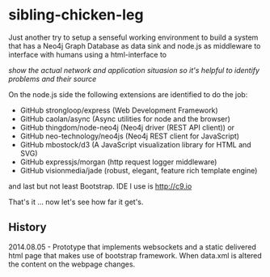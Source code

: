 sibling-chicken-leg
===================

Just another try to setup a senseful working environment to build a system that
has a Neo4j Graph Database as data sink and node.js as middleware to interface
with humans using a html-interface to

*show the actual network and application situasion so
it's helpful to identify problems and their source*
 
On the node.js side the following extensions are identified to do the job:
- GitHub strongloop/express (Web Development Framework)
- GitHub caolan/async (Async utilities for node and the browser)
- GitHub thingdom/node-neo4j (Neo4j driver (REST API client)) or
- GitHub neo-technology/neo4js (Neo4j REST client for JavaScript)
- GitHub mbostock/d3 (A JavaScript visualization library for HTML and SVG)
- GitHub expressjs/morgan (http request logger middleware)
- GitHub visionmedia/jade (robust, elegant, feature rich template engine)

and last but not least Bootstrap. IDE I use is http://c9.io

That's it ... now let's see how far it get's.

History
-------

2014.08.05 - Prototype that implements websockets and a static delivered html
             page that makes use of bootstrap framework. When data.xml is 
             altered the content on the webpage changes.